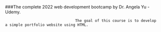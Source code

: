 ###The complete 2022 web development bootcamp by Dr. Angela Yu - Udemy.

                                    The goal of this course is to develop a simple portfolio website using HTML.

